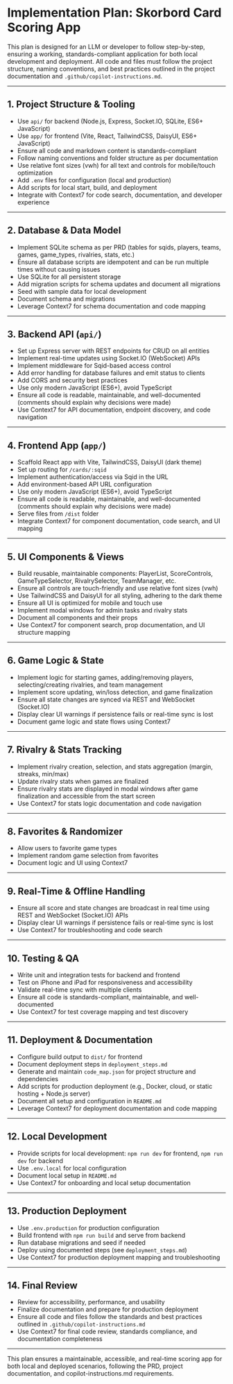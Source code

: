 # Implementation Plan: Skorbord Card Scoring App

This plan is designed for an LLM or developer to follow step-by-step, ensuring a working, standards-compliant application for both local development and deployment. All code and files must follow the project structure, naming conventions, and best practices outlined in the project documentation and `.github/copilot-instructions.md`.

---

## 1. Project Structure & Tooling

- Use `api/` for backend (Node.js, Express, Socket.IO, SQLite, ES6+ JavaScript)
- Use `app/` for frontend (Vite, React, TailwindCSS, DaisyUI, ES6+ JavaScript)
- Ensure all code and markdown content is standards-compliant
- Follow naming conventions and folder structure as per documentation
- Use relative font sizes (vwh) for all text and controls for mobile/touch optimization
- Add `.env` files for configuration (local and production)
- Add scripts for local start, build, and deployment
- Integrate with Context7 for code search, documentation, and developer experience

---

## 2. Database & Data Model

- Implement SQLite schema as per PRD (tables for sqids, players, teams, games, game_types, rivalries, stats, etc.)
- Ensure all database scripts are idempotent and can be run multiple times without causing issues
- Use SQLite for all persistent storage
- Add migration scripts for schema updates and document all migrations
- Seed with sample data for local development
- Document schema and migrations
- Leverage Context7 for schema documentation and code mapping

---

## 3. Backend API (`api/`)

- Set up Express server with REST endpoints for CRUD on all entities
- Implement real-time updates using Socket.IO (WebSocket) APIs
- Implement middleware for Sqid-based access control
- Add error handling for database failures and emit status to clients
- Add CORS and security best practices
- Use only modern JavaScript (ES6+), avoid TypeScript
- Ensure all code is readable, maintainable, and well-documented (comments should explain why decisions were made)
- Use Context7 for API documentation, endpoint discovery, and code navigation

---

## 4. Frontend App (`app/`)

- Scaffold React app with Vite, TailwindCSS, DaisyUI (dark theme)
- Set up routing for `/cards/:sqid`
- Implement authentication/access via Sqid in the URL
- Add environment-based API URL configuration
- Use only modern JavaScript (ES6+), avoid TypeScript
- Ensure all code is readable, maintainable, and well-documented (comments should explain why decisions were made)
- Serve files from `/dist` folder
- Integrate Context7 for component documentation, code search, and UI mapping

---

## 5. UI Components & Views

- Build reusable, maintainable components: PlayerList, ScoreControls, GameTypeSelector, RivalrySelector, TeamManager, etc.
- Ensure all controls are touch-friendly and use relative font sizes (vwh)
- Use TailwindCSS and DaisyUI for all styling, adhering to the dark theme
- Ensure all UI is optimized for mobile and touch use
- Implement modal windows for admin tasks and rivalry stats
- Document all components and their props
- Use Context7 for component search, prop documentation, and UI structure mapping

---

## 6. Game Logic & State

- Implement logic for starting games, adding/removing players, selecting/creating rivalries, and team management
- Implement score updating, win/loss detection, and game finalization
- Ensure all state changes are synced via REST and WebSocket (Socket.IO)
- Display clear UI warnings if persistence fails or real-time sync is lost
- Document game logic and state flows using Context7

---

## 7. Rivalry & Stats Tracking

- Implement rivalry creation, selection, and stats aggregation (margin, streaks, min/max)
- Update rivalry stats when games are finalized
- Ensure rivalry stats are displayed in modal windows after game finalization and accessible from the start screen
- Use Context7 for stats logic documentation and code navigation

---

## 8. Favorites & Randomizer

- Allow users to favorite game types
- Implement random game selection from favorites
- Document logic and UI using Context7

---

## 9. Real-Time & Offline Handling

- Ensure all score and state changes are broadcast in real time using REST and WebSocket (Socket.IO) APIs
- Display clear UI warnings if persistence fails or real-time sync is lost
- Use Context7 for troubleshooting and code search

---

## 10. Testing & QA

- Write unit and integration tests for backend and frontend
- Test on iPhone and iPad for responsiveness and accessibility
- Validate real-time sync with multiple clients
- Ensure all code is standards-compliant, maintainable, and well-documented
- Use Context7 for test coverage mapping and test discovery

---

## 11. Deployment & Documentation

- Configure build output to `dist/` for frontend
- Document deployment steps in `deployment_steps.md`
- Generate and maintain `code_map.json` for project structure and dependencies
- Add scripts for production deployment (e.g., Docker, cloud, or static hosting + Node.js server)
- Document all setup and configuration in `README.md`
- Leverage Context7 for deployment documentation and code mapping

---

## 12. Local Development

- Provide scripts for local development: `npm run dev` for frontend, `npm run dev` for backend
- Use `.env.local` for local configuration
- Document local setup in `README.md`
- Use Context7 for onboarding and local setup documentation

---

## 13. Production Deployment

- Use `.env.production` for production configuration
- Build frontend with `npm run build` and serve from backend
- Run database migrations and seed if needed
- Deploy using documented steps (see `deployment_steps.md`)
- Use Context7 for production deployment mapping and troubleshooting

---

## 14. Final Review

- Review for accessibility, performance, and usability
- Finalize documentation and prepare for production deployment
- Ensure all code and files follow the standards and best practices outlined in `.github/copilot-instructions.md`
- Use Context7 for final code review, standards compliance, and documentation completeness

---

This plan ensures a maintainable, accessible, and real-time scoring app for both local and deployed scenarios, following the PRD, project documentation, and copilot-instructions.md requirements.
